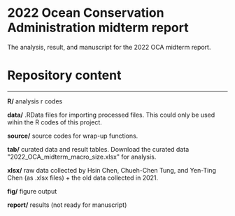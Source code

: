 # 2022 Ocean Conservation Administration midterm report

The analysis, result, and manuscript for the 2022 OCA midterm report.

# Repository content

-----

**R/**  analysis r codes

**data/** .RData files for importing processed files. This could only be used wihin the R codes of this project.

**source/** source codes for wrap-up functions.

**tab/** curated data and result tables. Download the curated data "2022_OCA_midterm_macro_size.xlsx" for analysis. 

**xlsx/** raw data collected by Hsin Chen, Chueh-Chen Tung, and Yen-Ting Chen (as .xlsx files) + the old data collected in 2021.

**fig/** figure output

**report/** results (not ready for manuscript)
